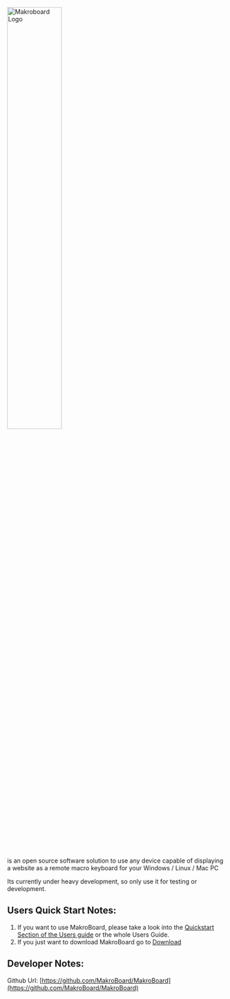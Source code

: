 <img alt="Makroboard Logo" src="logo.svg" width="50%">

is an open source software solution to use any device capable of displaying a website as a remote macro keyboard for your Windows / Linux / Mac PC

Its currently under heavy development, so only use it for testing or development.
## Users Quick Start Notes:
1. If you want to use MakroBoard, please take a look into the [Quickstart Section of the Users guide](user/quickstart.html) or the whole Users Guide.
2. If you just want to download MakroBoard go to [Download](download.html)

## Developer Notes:
Github Url: [https://github.com/MakroBoard/MakroBoard](https://github.com/MakroBoard/MakroBoard)


